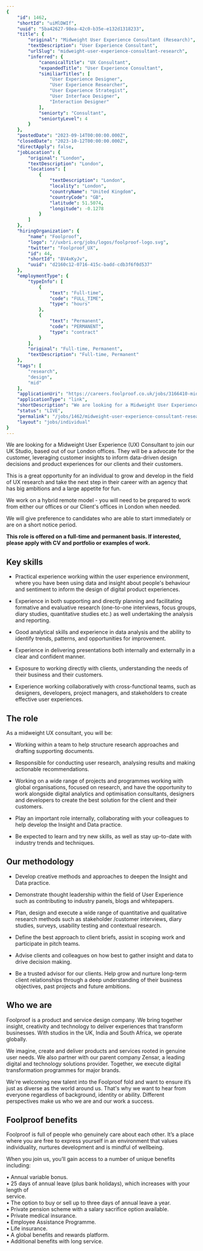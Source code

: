 ```yaml
---
{
	"id": 1462,
	"shortId": "uiMlDWIf",
	"uuid": "5ba42627-98ea-42c0-b35e-e132d1318233",
	"title": {
		"original": "Midweight User Experience Consultant (Research)",
		"textDescription": "User Experience Consultant",
		"urlSlug": "midweight-user-experience-consultant-research",
		"inferred": {
			"canonicalTitle": "UX Consultant",
			"expandedTitle": "User Experience Consultant",
			"similiarTitles": [
				"User Experience Designer",
				"User Experience Researcher",
				"User Experience Strategist",
				"User Interface Designer",
				"Interaction Designer"
			],
			"seniorty": "Consultant",
			"seniortyLevel": 4
		}
	},
	"postedDate": "2023-09-14T00:00:00.000Z",
	"closedDate": "2023-10-12T00:00:00.000Z",
	"directApply": false,
	"jobLocation": {
		"original": "London",
		"textDescription": "London",
		"locations": [
			{
				"textDescription": "London",
				"locality": "London",
				"countryName": "United Kingdom",
				"countryCode": "GB",
				"latitude": 51.5074,
				"longitude": -0.1278
			}
		]
	},
	"hiringOrganization": {
		"name": "Foolproof",
		"logo": "//uxbri.org/jobs/logos/foolproof-logo.svg",
		"twitter": "Foolproof_UX",
		"id": 44,
		"shortId": "8V4xKyJv",
		"uuid": "d2160c12-0716-415c-badd-cdb3f6f0d537"
	},
	"employmentType": {
		"typeInfo": [
			{
				"text": "Full-time",
				"code": "FULL_TIME",
				"type": "hours"
			},
			{
				"text": "Permanent",
				"code": "PERMANENT",
				"type": "contract"
			}
		],
		"original": "Full-time, Permanent",
		"textDescription": "Full-time, Permanent"
	},
	"tags": [
		"research",
		"design",
		"mid"
	],
	"applicationUri": "https://careers.foolproof.co.uk/jobs/3166410-midweight-user-experience-consultant-research",
	"applicationType": "link",
	"shortDescription": "We are looking for a Midweight User Experience (UX) Consultant to join our UK Studio, based out of our London offices. They will be a advocate for the customer, leveraging customer insights to inform",
	"status": "LIVE",
	"permalink": "/jobs/1462/midweight-user-experience-consultant-research",
	"layout": "jobs/individual"
}
---
```

<p>We are looking for a Midweight User Experience (UX) Consultant to join our UK Studio, based out of our London offices. They will be a advocate for the customer, leveraging customer insights to inform data-driven design decisions and product experiences for our clients and their customers.</p><p>This is a great opportunity for an individual to grow and develop in the field of UX research and take the next step in their career with an agency that has big ambitions and a large appetite for fun.</p><p>We work on a hybrid remote model - you will need to be prepared to work from either our offices or our Client's offices in London when needed.</p><p>We will give preference to candidates who are able to start immediately or are on a short notice period.</p><p><strong>This role is offered on a full-time and&nbsp;permanent basis. If interested, please apply with CV and portfolio or examples of work.</strong></p><h2>Key skills</h2><ul><li><p>Practical experience working within the user experience environment, where you have been using data and insight about people's behaviour and sentiment to inform the design of digital product experiences.</p></li><li><p>Experience in both supporting and directly planning and facilitating formative and evaluative research (one-to-one interviews, focus groups, diary studies, quantitative studies etc.) as well undertaking the analysis and reporting.</p></li><li><p>Good analytical skills and experience in data analysis and the ability to identify trends, patterns, and opportunities for improvement.</p></li><li><p>Experience in delivering presentations both internally and externally in a clear and confident manner.</p></li><li><p>Exposure to working directly with clients, understanding the needs of their business and their customers.</p></li><li><p>Experience working collaboratively with cross-functional teams, such as designers, developers, project managers, and stakeholders to create effective user experiences.&nbsp;</p></li></ul><h2>The role</h2><p>As a midweight UX consultant, you will be:</p><ul><li><p>Working within a team to help structure research approaches and drafting supporting documents.</p></li><li><p>Responsible for conducting user research, analysing results and making actionable recommendations.</p></li><li><p>Working on a wide range of projects and programmes working with global organisations, focused on research, and have the opportunity to work alongside digital analytics and optimisation consultants, designers and developers to create the best solution for the client and their customers.</p></li><li><p>Play an important role internally, collaborating with your colleagues to help develop the Insight and Data practice.</p></li><li><p>Be expected to learn and try new skills, as well as stay up-to-date with industry trends and techniques.</p></li></ul><h2>Our methodology</h2><ul><li><p>Develop creative methods and approaches to deepen the Insight and Data practice.</p></li><li><p>Demonstrate thought leadership within the field of User Experience such as contributing to industry panels, blogs and whitepapers.</p></li><li><p>Plan, design and execute a wide range of quantitative and qualitative research methods such as stakeholder /customer interviews, diary studies, surveys, usability testing and contextual research.</p></li><li><p>Define the best approach to client briefs, assist in scoping work and participate in pitch teams.</p></li><li><p>Advise clients and colleagues on how best to gather insight and data to drive decision making.</p></li><li><p>Be a trusted advisor for our clients. Help grow and nurture long-term client relationships through a deep understanding of their business objectives, past projects and future ambitions.<br></p></li></ul><h2>Who we are<br></h2><p>Foolproof is a product and service design company. We bring together insight, creativity and technology to deliver experiences that transform businesses. With studios in the UK, India and South Africa, we operate globally.</p><p>We imagine, create and deliver products and services rooted in genuine user needs. We also partner with our parent company Zensar, a leading digital and technology solutions provider. Together, we execute digital transformation programmes for major brands.</p><p>We're welcoming new talent into the Foolproof fold and want to ensure it’s just as diverse as the world around us. That's why we want to hear from everyone regardless of background, identity or ability. Different perspectives make us who we are and our work a success.</p><h2>Foolproof benefits<br></h2><p>Foolproof is full of people who genuinely care about each other. It’s a place where you are free to express yourself in an environment that values individuality, nurtures development and is mindful of wellbeing.</p><p>When you join us, you’ll gain access to a number of unique benefits including:</p><p>• Annual variable bonus.<br>• 25 days of annual leave (plus bank holidays), which increases with your length of<br>service.<br>• The option to buy or sell up to three days of annual leave a year.<br>• Private pension scheme with a salary sacrifice option available.<br>• Private medical insurance.<br>• Employee Assistance Programme.<br>• Life insurance.<br>• A global benefits and rewards platform.<br>• Additional benefits with long service.</p>
